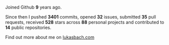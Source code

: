 Joined Github **9** years ago.

Since then I pushed **3401** commits, opened **32** issues, submitted **35** pull requests, received **528** stars across **88** personal projects and contributed to **14** public repositories.

Find out more about me on [lukasbach.com](https://lukasbach.com)
